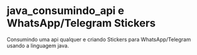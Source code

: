 # java_consumindo_api e WhatsApp/Telegram Stickers
Consumindo uma api qualquer e criando Stickers para WhatsApp/Telegram usando a linguagem java.

